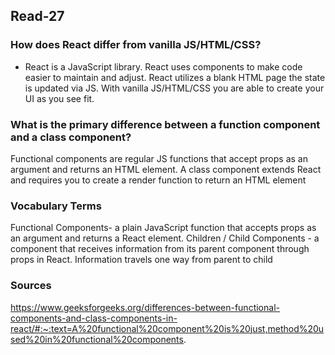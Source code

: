 ## Read-27

### How does React differ from vanilla JS/HTML/CSS?
- React is a JavaScript library. React uses components to make code easier to maintain and adjust. React utilizes a blank HTML page the state is updated via JS. With vanilla JS/HTML/CSS you are able to create your UI as you see fit. 

### What is the primary difference between a function component and a class component?
Functional components are regular JS functions that accept props as an argument and returns an HTML element. A class component extends React and requires you to create a render function to return an HTML element

### Vocabulary Terms
Functional Components- a plain JavaScript function that accepts props as an argument and returns a React element.
Children / Child Components - a component that receives information from its parent component through props in React. Information travels one way from parent to child

### Sources
https://www.geeksforgeeks.org/differences-between-functional-components-and-class-components-in-react/#:~:text=A%20functional%20component%20is%20just,method%20used%20in%20functional%20components.
